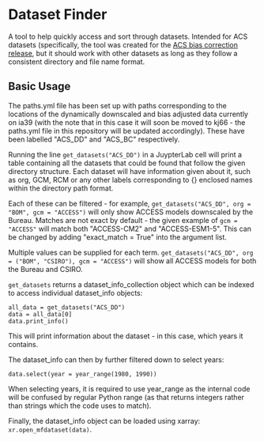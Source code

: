 # Dataset Finder

A tool to help quickly access and sort through datasets. Intended for ACS datasets (specifically, the tool was created for the [ACS bias correction release](https://github.com/AusClimateService/bias-correction-data-release), but it should work with other datasets as long as they follow a consistent directory and file name format.

## Basic Usage

The paths.yml file has been set up with paths corresponding to the locations of the dynamically downscaled and bias adjusted data currently on ia39 (with the note that in this case it will soon be moved to kj66 - the paths.yml file in this repository will be updated accordingly). These have been labelled "ACS_DD" and "ACS_BC" respectively.

Running the line `get_datasets("ACS_DD")` in a JuypterLab cell will print a table containing all the datasets that could be found that follow the given directory structure. Each dataset will have information given about it, such as org, GCM, RCM or any other labels corresponding to {} enclosed names within the directory path format. 

Each of these can be filtered - for example, `get_datasets("ACS_DD", org = "BOM", gcm = "ACCESS")` will only show ACCESS models downscaled by the Bureau. Matches are not exact by default - the given example of `gcm = "ACCESS"` will match both "ACCESS-CM2" and "ACCESS-ESM1-5". This can be changed by adding "exact_match = True" into the argument list.

Multiple values can be supplied for each term. `get_datasets("ACS_DD", org = ("BOM", "CSIRO"), gcm = "ACCESS")` will show all ACCESS models for both the Bureau and CSIRO.

`get_datasets` returns a dataset_info_collection object which can be indexed to access individual dataset_info objects:

```
all_data = get_datasets("ACS_DD")
data = all_data[0]
data.print_info()
```

This will print information about the dataset - in this case, which years it contains.

The dataset_info can then by further filtered down to select years:
```
data.select(year = year_range(1980, 1990))
```
When selecting years, it is required to use year_range as the internal code will be confused by regular Python range (as that returns integers rather than strings which the code uses to match).

Finally, the dataset_info object can be loaded using xarray: `xr.open_mfdataset(data)`.

